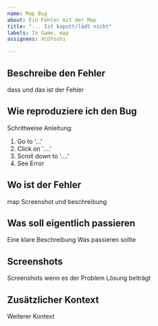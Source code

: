 ```yaml
---
name: Map Bug
about: Ein Fehler mit der Map
title: "... Ist kaputt/lädt nicht"
labels: In Game, map
assignees: XCOYoshi

---
```


## Beschreibe den Fehler
dass und das ist der Fehler

## Wie reproduziere ich den Bug
Schrittweise Anleitung:
1. Go to '...'
2. Click on '....'
3. Scroll down to '....'
4. See Error

## Wo ist der Fehler
map Screenshot und beschreibung

## Was soll eigentlich passieren
Eine klare Beschreibung Was passieren sollte

## Screenshots
Screenshots wenn es der Problem Lösung beiträgt

## Zusätzlicher Kontext
Weiterer Kontext